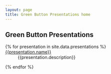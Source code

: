 ```yaml
---
layout: page
title: Green Button Presentations home
---
```


<h2>Green Button Presentations</h2>
<dl>
{% for presentation in site.data.presentations %}

<dt>
	 <dt><a href="{{presentation.pdf}}" />{{presentation.name}}</a></dt>
	 <dd>{{presentation.description}}</dd>
</dt>

{% endfor %}
</dl>